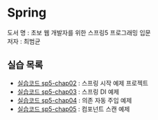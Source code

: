 # Spring

도서 명 : 초보 웹 개발자를 위한 스프링5 프로그래밍 입문<br>
저자 : 최범균

## 실습 목록
- [실습코드 sp5-chap02](./sp5-chap02)
  : 스프링 시작 예제 프로젝트
- [실습코드 sp5-chap03](./sp5-chap03)
  : 스프링  DI 예제
- [실습코드 sp5-chap04](./sp5-chap04)
  : 의존 자동 주입 예제
- [실습코드 sp5-chap05](./sp5-chap05)
  : 컴포넌트 스캔 예제
